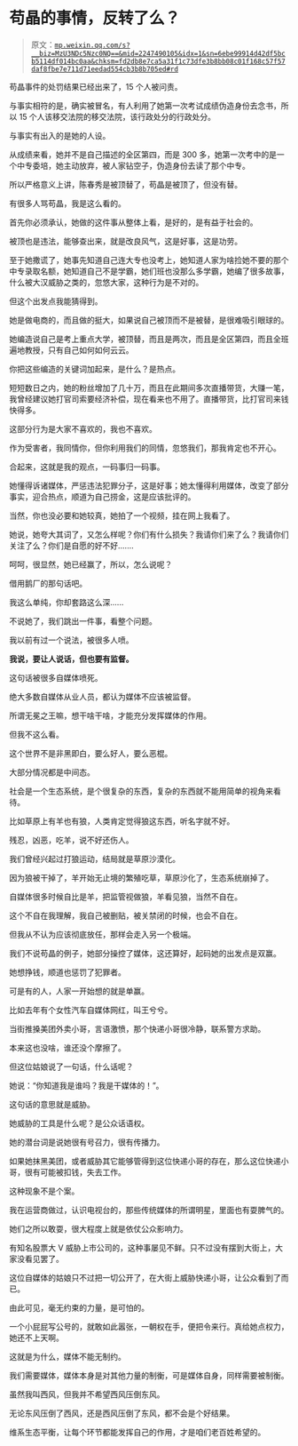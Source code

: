 # 苟晶的事情，反转了么？

> 原文：[`mp.weixin.qq.com/s?__biz=MzU3NDc5Nzc0NQ==&mid=2247490105&idx=1&sn=6ebe99914d42df5bcb5114df014bc0aa&chksm=fd2db8e7ca5a31f1c73dfe3b8bb08c01f168c57f57daf8fbe7e711d71eedad554cb3b8b705ed#rd`](http://mp.weixin.qq.com/s?__biz=MzU3NDc5Nzc0NQ==&mid=2247490105&idx=1&sn=6ebe99914d42df5bcb5114df014bc0aa&chksm=fd2db8e7ca5a31f1c73dfe3b8bb08c01f168c57f57daf8fbe7e711d71eedad554cb3b8b705ed#rd)

苟晶事件的处罚结果已经出来了，15 个人被问责。

与事实相符的是，确实被冒名，有人利用了她第一次考试成绩伪造身份去念书，所以 15 个人该移交法院的移交法院，该行政处分的行政处分。 

与事实有出入的是她的人设。

从成绩来看，她并不是自己描述的全区第四，而是 300 多，她第一次考中的是一个中专委培，她主动放弃，被人家钻空子，伪造身份去读了那个中专。 

所以严格意义上讲，陈春秀是被顶替了，苟晶是被顶了，但没有替。 

有很多人骂苟晶，我是这么看的。 

首先你必须承认，她做的这件事从整体上看，是好的，是有益于社会的。

被顶也是违法，能够查出来，就是改良风气，这是好事，这是功劳。 

至于她撒谎了，她事先知道自己连大专也没考上，她知道人家为啥捡她不要的那个中专录取名额，她知道自己不是学霸，她们班也没那么多学霸，她编了很多故事，什么被大汉威胁之类的，忽悠大家，这种行为是不对的。 

但这个出发点我能猜得到。

她是做电商的，而且做的挺大，如果说自己被顶而不是被替，是很难吸引眼球的。 

她编造说自己是考上重点大学，被顶替，而且是两次，而且是全区第四，而且全班遍地教授，只有自己如何如何云云。

你把这些编造的关键词加起来，是什么？是热点。

短短数日之内，她的粉丝增加了几十万，而且在此期间多次直播带货，大赚一笔，我曾经建议她打官司索要经济补偿，现在看来也不用了。直播带货，比打官司来钱快得多。 

这部分行为是大家不喜欢的，我也不喜欢。 

作为受害者，我同情你，但你利用我们的同情，忽悠我们，那我肯定也不开心。

合起来，这就是我的观点，一码事归一码事。

她懂得诉诸媒体，严惩违法犯罪分子，这是好事；她太懂得利用媒体，改变了部分事实，迎合热点，顺道为自己捞金，这是应该批评的。

当然，你也没必要和她较真，她拍了一个视频，挂在网上我看了。

她说，她夸大其词了，又怎么样呢？你们有什么损失？我请你们来了么？我请你们关注了么？你们是自愿的好不好.......

呵呵，很显然，她已经赢了，所以，怎么说呢？

借用鹅厂的那句话吧。

我这么单纯，你却套路这么深......

不说她了，我们跳出一件事，看整个问题。

我以前有过一个说法，被很多人喷。

**我说，要让人说话，但也要有监督。**

这句话被很多自媒体喷死。

绝大多数自媒体从业人员，都认为媒体不应该被监督。 

所谓无冕之王嘛，想干啥干啥，才能充分发挥媒体的作用。

但我不这么看。 

这个世界不是非黑即白，要么好人，要么恶棍。 

大部分情况都是中间态。 

社会是一个生态系统，是个很复杂的东西，复杂的东西就不能用简单的视角来看待。

比如草原上有羊也有狼，人类肯定觉得狼这东西，听名字就不好。

残忍，凶恶，吃羊，说不好还伤人。

我们曾经兴起过打狼运动，结局就是草原沙漠化。

因为狼被干掉了，羊开始无止境的繁殖吃草，草原沙化了，生态系统崩掉了。

自媒体很多时候自比是羊，把监管视做狼，羊看见狼，当然不自在。

这个不自在我理解，我自己被删贴，被关禁闭的时候，也会不自在。

但我从不认为应该彻底放任，那样会走入另一个极端。

我们不说苟晶的例子，她部分操控了媒体，这还算好，起码她的出发点是双赢。

她想挣钱，顺道也惩罚了犯罪者。

可是有的人，人家一开始想的就是单赢。

比如去年有个女性汽车自媒体网红，叫王兮兮。

当街推搡美团外卖小哥，言语激愤，那个快递小哥很冷静，联系警方求助。 

本来这也没啥，谁还没个摩擦了。 

但这位姑娘说了一句话，什么话呢？

她说：“你知道我是谁吗？我是干媒体的！”。

这句话的意思就是威胁。

她威胁的工具是什么呢？是公众话语权。

她的潜台词是说她很有号召力，很有传播力。 

如果她抹黑美团，或者威胁其它能够管得到这位快递小哥的存在，那么这位快递小哥，很有可能被扣钱，失去工作。

这种现象不是个案。

我在运营商做过，认识电视台的，那些传统媒体的所谓明星，里面也有耍脾气的。 

她们之所以敢耍，很大程度上就是依仗公众影响力。

有知名股票大 V 威胁上市公司的，这种事屡见不鲜。只不过没有摆到大街上，大家没看见罢了。

这位自媒体的姑娘只不过把一切公开了，在大街上威胁快递小哥，让公众看到了而已。 

由此可见，毫无约束的力量，是可怕的。

一个小屁屁写公号的，就敢如此嚣张，一朝权在手，便把令来行。真给她点权力，她还不上天啊。

这就是为什么，媒体不能无制约。 

我们需要媒体，媒体本身是对其他力量的制衡，可是媒体自身，同样需要被制衡。 

虽然我叫西风，但我并不希望西风压倒东风。

无论东风压倒了西风，还是西风压倒了东风，都不会是个好结果。 

维系生态平衡，让每个环节都能发挥自己的作用，才是咱们老百姓希望的。